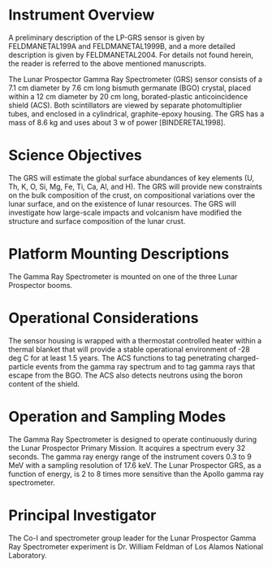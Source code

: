 
 
Instrument Overview
===================
 
A preliminary description of the LP-GRS sensor is given by FELDMANETAL199A
and FELDMANETAL1999B, and a more detailed description is given by
FELDMANETAL2004. For details not found herein, the reader is referred to
the above mentioned manuscripts.
 
The Lunar Prospector Gamma Ray Spectrometer (GRS) sensor consists of a
7.1 cm diameter by 7.6 cm long bismuth germanate (BGO) crystal, placed
within a 12 cm diameter by 20 cm long, borated-plastic anticoincidence
shield (ACS).  Both scintillators are viewed by separate
photomultiplier tubes, and enclosed in a cylindrical, graphite-epoxy
housing.  The GRS has a mass of 8.6 kg and uses about 3 w of power
[BINDERETAL1998].
 
Science Objectives
==================
 
The GRS will estimate the global surface abundances of key elements
(U, Th, K, O, Si, Mg, Fe, Ti, Ca, Al, and H).  The GRS will provide
new constraints on the bulk composition of the crust, on compositional
variations over the lunar surface, and on the existence of lunar
resources.  The GRS will investigate how large-scale impacts and
volcanism have modified the structure and surface composition of the
lunar crust.
 
Platform Mounting Descriptions
==============================
 
The Gamma Ray Spectrometer is mounted on one of the three Lunar
Prospector booms.
 
Operational Considerations
==========================
 
The sensor housing is wrapped with a thermostat controlled heater
within a thermal blanket that will provide a stable operational
environment of -28 deg C for at least 1.5 years.  The ACS functions to
tag penetrating charged-particle events from the gamma ray spectrum
and to tag gamma rays that escape from the BGO.  The ACS also detects
neutrons using the boron content of the shield.
 
Operation and Sampling Modes
============================
 
The Gamma Ray Spectrometer is designed to operate continuously during
the Lunar Prospector Primary Mission.  It acquires a spectrum every 32
seconds.  The gamma ray energy range of the instrument covers 0.3 to 9
MeV with a sampling resolution of 17.6 keV.  The Lunar Prospector GRS,
as a function of energy, is 2 to 8 times more sensitive than the
Apollo gamma ray spectrometer.
 
Principal Investigator
======================
 
The Co-I and spectrometer group leader for the Lunar Prospector Gamma
Ray Spectrometer experiment is Dr. William Feldman of Los Alamos
National Laboratory.

        
